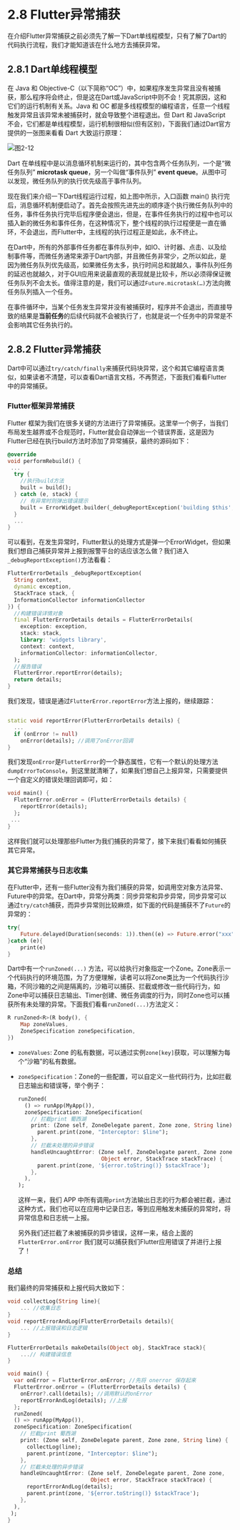 # 2.8 Flutter异常捕获

在介绍Flutter异常捕获之前必须先了解一下Dart单线程模型，只有了解了Dart的代码执行流程，我们才能知道该在什么地方去捕获异常。

## 2.8.1 Dart单线程模型

在 Java 和 Objective-C（以下简称“OC”）中，如果程序发生异常且没有被捕获，那么程序将会终止，但是这在Dart或JavaScript中则不会！究其原因，这和它们的运行机制有关系。Java 和 OC 都是多线程模型的编程语言，任意一个线程触发异常且该异常未被捕获时，就会导致整个进程退出。但 Dart 和 JavaScript 不会，它们都是单线程模型，运行机制很相似(但有区别)，下面我们通过Dart官方提供的一张图来看看 Dart 大致运行原理：



![图2-12](../imgs/2-12.png)

Dart 在单线程中是以消息循环机制来运行的，其中包含两个任务队列，一个是“微任务队列”  **microtask queue**，另一个叫做“事件队列” **event queue**。从图中可以发现，微任务队列的执行优先级高于事件队列。

现在我们来介绍一下Dart线程运行过程，如上图中所示，入口函数 main() 执行完后，消息循环机制便启动了。首先会按照先进先出的顺序逐个执行微任务队列中的任务，事件任务执行完毕后程序便会退出，但是，在事件任务执行的过程中也可以插入新的微任务和事件任务，在这种情况下，整个线程的执行过程便是一直在循环，不会退出，而Flutter中，主线程的执行过程正是如此，永不终止。

在Dart中，所有的外部事件任务都在事件队列中，如IO、计时器、点击、以及绘制事件等，而微任务通常来源于Dart内部，并且微任务非常少，之所以如此，是因为微任务队列优先级高，如果微任务太多，执行时间总和就越久，事件队列任务的延迟也就越久，对于GUI应用来说最直观的表现就是比较卡，所以必须得保证微任务队列不会太长。值得注意的是，我们可以通过`Future.microtask(…)`方法向微任务队列插入一个任务。

在事件循环中，当某个任务发生异常并没有被捕获时，程序并不会退出，而直接导致的结果是**当前任务**的后续代码就不会被执行了，也就是说一个任务中的异常是不会影响其它任务执行的。



## 2.8.2 Flutter异常捕获

Dart中可以通过`try/catch/finally`来捕获代码块异常，这个和其它编程语言类似，如果读者不清楚，可以查看Dart语言文档，不再赘述，下面我们看看Flutter中的异常捕获。

### Flutter框架异常捕获

Flutter 框架为我们在很多关键的方法进行了异常捕获。这里举一个例子，当我们布局发生越界或不合规范时，Flutter就会自动弹出一个错误界面，这是因为Flutter已经在执行build方法时添加了异常捕获，最终的源码如下：

```dart
@override
void performRebuild() {
 ...
  try {
    //执行build方法  
    built = build();
  } catch (e, stack) {
    // 有异常时则弹出错误提示  
    built = ErrorWidget.builder(_debugReportException('building $this', e, stack));
  } 
  ...
}      
```

可以看到，在发生异常时，Flutter默认的处理方式是弹一个ErrorWidget，但如果我们想自己捕获异常并上报到报警平台的话应该怎么做？我们进入`_debugReportException()`方法看看：

```dart
FlutterErrorDetails _debugReportException(
  String context,
  dynamic exception,
  StackTrace stack, {
  InformationCollector informationCollector
}) {
  //构建错误详情对象  
  final FlutterErrorDetails details = FlutterErrorDetails(
    exception: exception,
    stack: stack,
    library: 'widgets library',
    context: context,
    informationCollector: informationCollector,
  );
  //报告错误 
  FlutterError.reportError(details);
  return details;
}
```

我们发现，错误是通过`FlutterError.reportError`方法上报的，继续跟踪：

```dart

static void reportError(FlutterErrorDetails details) {
  ...
  if (onError != null)
    onError(details); //调用了onError回调
}
```

我们发现`onError`是`FlutterError`的一个静态属性，它有一个默认的处理方法 `dumpErrorToConsole`，到这里就清晰了，如果我们想自己上报异常，只需要提供一个自定义的错误处理回调即可，如：

```dart
void main() {
  FlutterError.onError = (FlutterErrorDetails details) {
    reportError(details);
  };
 ...
}
```

这样我们就可以处理那些Flutter为我们捕获的异常了，接下来我们看看如何捕获其它异常。

### 其它异常捕获与日志收集

在Flutter中，还有一些Flutter没有为我们捕获的异常，如调用空对象方法异常、Future中的异常。在Dart中，异常分两类：同步异常和异步异常，同步异常可以通过`try/catch`捕获，而异步异常则比较麻烦，如下面的代码是捕获不了`Future`的异常的：

```dart
try{
    Future.delayed(Duration(seconds: 1)).then((e) => Future.error("xxx"));
}catch (e){
    print(e)
}
```

Dart中有一个`runZoned(...)` 方法，可以给执行对象指定一个Zone。Zone表示一个代码执行的环境范围，为了方便理解，读者可以将Zone类比为一个代码执行沙箱，不同沙箱的之间是隔离的，沙箱可以捕获、拦截或修改一些代码行为，如Zone中可以捕获日志输出、Timer创建、微任务调度的行为，同时Zone也可以捕获所有未处理的异常。下面我们看看`runZoned(...)`方法定义：

```dart
R runZoned<R>(R body(), {
    Map zoneValues, 
    ZoneSpecification zoneSpecification,
}) 
```

- `zoneValues`: Zone 的私有数据，可以通过实例`zone[key]`获取，可以理解为每个“沙箱”的私有数据。

- `zoneSpecification`：Zone的一些配置，可以自定义一些代码行为，比如拦截日志输出和错误等，举个例子：

  ```dart
  runZoned(
    () => runApp(MyApp()),
    zoneSpecification: ZoneSpecification(
      // 拦截print 蜀西湖
      print: (Zone self, ZoneDelegate parent, Zone zone, String line) {
        parent.print(zone, "Interceptor: $line");
      },
      // 拦截未处理的异步错误
      handleUncaughtError: (Zone self, ZoneDelegate parent, Zone zone,
                            Object error, StackTrace stackTrace) {
        parent.print(zone, '${error.toString()} $stackTrace');
      },
    ),
  );
  ```

  这样一来，我们 APP 中所有调用`print`方法输出日志的行为都会被拦截，通过这种方式，我们也可以在应用中记录日志，等到应用触发未捕获的异常时，将异常信息和日志统一上报。

  另外我们还拦截了未被捕获的异步错误，这样一来，结合上面的 `FlutterError.onError` 我们就可以捕获我们Flutter应用错误了并进行上报了！

### 总结

我们最终的异常捕获和上报代码大致如下：

```dart
void collectLog(String line){
    ... //收集日志
}
void reportErrorAndLog(FlutterErrorDetails details){
    ... //上报错误和日志逻辑
}

FlutterErrorDetails makeDetails(Object obj, StackTrace stack){
    ...// 构建错误信息
}

void main() {
  var onError = FlutterError.onError; //先将 onerror 保存起来
  FlutterError.onError = (FlutterErrorDetails details) {
    onError?.call(details); //调用默认的onError
    reportErrorAndLog(details); //上报
  };
  runZoned(
  () => runApp(MyApp()),
  zoneSpecification: ZoneSpecification(
    // 拦截print 蜀西湖
    print: (Zone self, ZoneDelegate parent, Zone zone, String line) {
      collectLog(line);
      parent.print(zone, "Interceptor: $line");
    },
    // 拦截未处理的异步错误
    handleUncaughtError: (Zone self, ZoneDelegate parent, Zone zone,
                          Object error, StackTrace stackTrace) {
      reportErrorAndLog(details);
      parent.print(zone, '${error.toString()} $stackTrace');
    },
  ),
 );
}
```
